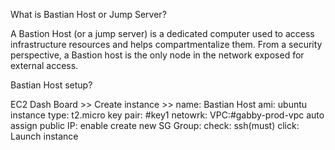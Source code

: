 What is Bastian Host or Jump Server?  

A Bastion Host (or a jump server) is a dedicated computer used to access infrastructure resources and helps compartmentalize them. From a security perspective, a Bastion host is the only node in the network exposed for external access.  

Bastian Host setup?

EC2 Dash Board >> Create instance >> 
  name: Bastian Host
  ami: ubuntu
  instance type: t2.micro
  key pair: #key1
  netowrk:
    VPC:#gabby-prod-vpc 
    auto assign public IP: enable
    create new SG Group: 
      check: ssh(must)
  click: Launch instance
